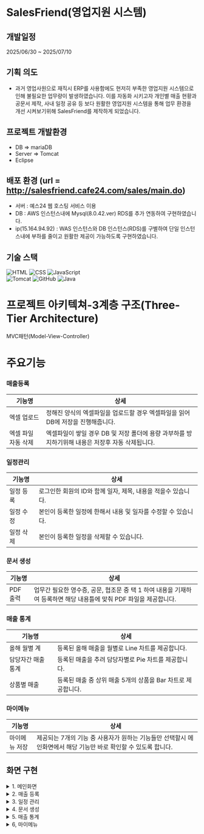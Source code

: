 # SalesFriend(영업지원 시스템)


## 개발일정
  2025/06/30 ~ 2025/07/10


## 기획 의도

- 과거 영업사원으로 재직시 ERP를 사용함에도 현저히 부족한 영업지원 시스템으로 인해 불필요한 업무량이 발생하였습니다.
    이를 자동화 시키고자 개인별 매출 현황과 공문서 제작, 사내 일정 공유 등 보다 원활한 영업지원 시스템을 통해 업무 환경을 개선 시켜보기위해 SalesFriend를 제작하게 되었습니다.

## 프로젝트 개발환경

- DB => mariaDB
- Server => Tomcat
- Eclipse


## 배포 환경 (url = http://salesfriend.cafe24.com/sales/main.do)
- 서버 : 예스24 웹 호스팅 서비스 이용
- DB : AWS 인스턴스내에 Mysql(8.0.42.ver) RDS를 추가 연동하여 구현하였습니다.
- ip(15.164.94.92) : WAS 인스턴스와 DB 인스턴스(RDS)를 구별하여 단일 인스턴스내에 부하를 줄이고 원활한 제공이 가능하도록 구현하였습니다.

## 기술 스택

![HTML](https://img.shields.io/badge/html5-E34F26?style=for-the-badge&logo=html5&logoColor=white)
![CSS](https://img.shields.io/badge/css-1572B6?style=for-the-badge&logo=css3&logoColor=white)
![JavaScript](https://img.shields.io/badge/javascript-F7DF1E?style=for-the-badge&logo=javascript&logoColor=black)
<br>
![Tomcat](https://img.shields.io/badge/apache%20tomcat-F8DC75?style=for-the-badge&logo=apache%20tomcat&logoColor=black)
![GitHub](https://img.shields.io/badge/github-181717?style=for-the-badge&logo=github&logoColor=white)
![Java](https://img.shields.io/badge/java-007396?style=for-the-badge&logo=java&logoColor=white)


# 프로젝트 아키텍쳐-3계층 구조(Three-Tier Architecture) 
MVC패턴(Model-View-Controller)

# 주요기능



### 매출등록

|기능명|상세|
|--|--|
|엑셀 업로드|정해진 양식의 엑셀파일을 업로드할 경우 엑셀파일을 읽어 DB에 저장을 진행해줍니다.|
|엑셀 파일 자동 삭제|엑셀파일이 쌓일 경우 DB 및 저장 폴더에 용량 과부하를 방지하기위해 내용은 저장후 자동 삭제됩니다. |


### 일정관리

|기능명|상세|
|--|--|
|일정 등록| 로그인한 회원의 ID와 함께 일자, 제목, 내용을 적을수 있습니다.|
|일정 수정| 본인이 등록한 일정에 한해서 내용 및 일자를 수정할 수 있습니다.|
|일정 삭제| 본인이 등록한 일정을 삭제할 수 있습니다. |


### 문서 생성

|기능명|상세|
|--|--|
|PDF 출력| 업무간 필요한 영수증, 공문, 협조문 중 택 1 하여 내용을 기재하여 등록하면 해당 내용틀에 맞춰 PDF 파일을 제공합니다.|


### 매출 통계

|기능명|상세|
|--|--|
|올해 월별 계|등록된 올해 매출을 월별로 Line 차트를 제공합니다.|
|담당자간 매출 통계|등록된 매출을 추려 담당자별로 Pie 차트를 제공합니다.|
|상품별 매출|등록된 매출 중 상위 매출 5개의 상품을 Bar 차트로 제공합니다.|

### 마이메뉴

|기능명|상세|
|--|--|
|마이메뉴 저장|제공되는 7개의 기능 중 사용자가 원하는 기능들만 선택할시 메인화면에서 해당 기능만 바로 확인할 수 있도록 합니다.|



## 화면 구현


<details>
<summary>
1. 메인화면
</summary>
<img width="1887" height="894" alt="Image" src="https://github.com/user-attachments/assets/a6ab7036-1296-4150-a096-1e42a7204e83" />
</details>

<details>
<summary>
2. 매출 등록
</summary>
<img width="1913" height="861" alt="Image" src="https://github.com/user-attachments/assets/91d9c79a-82c0-4b9c-8672-7c44cd95488d" alt="매출등록"/>
</details>

<details>
<summary>
3. 일정 관리
</summary>
<img width="1905" height="896" alt="Image" src="https://github.com/user-attachments/assets/213d59fd-d53c-4ddd-a466-fa8593c55c24" alt="일정관리" />
</details>

<details>
<summary>
4. 문서 생성
</summary>
<img width="1864" height="897" alt="Image" src="https://github.com/user-attachments/assets/59588cda-d610-46a6-82e9-fb93070b8206" alt="문서생" />
</details>

<details>
<summary>
5. 매출 통계
</summary>
<img width="1890" height="896" alt="Image" src="https://github.com/user-attachments/assets/40ee5f61-bee6-4dac-a54a-beff8929c83f" />
</details>


<details>
<summary>
6, 마이메뉴
</summary>
<img width="1900" height="903" alt="Image" src="https://github.com/user-attachments/assets/6645c72e-6ff8-4ee9-9ec3-c414453270b0" alt="마이메뉴" />
</details>
